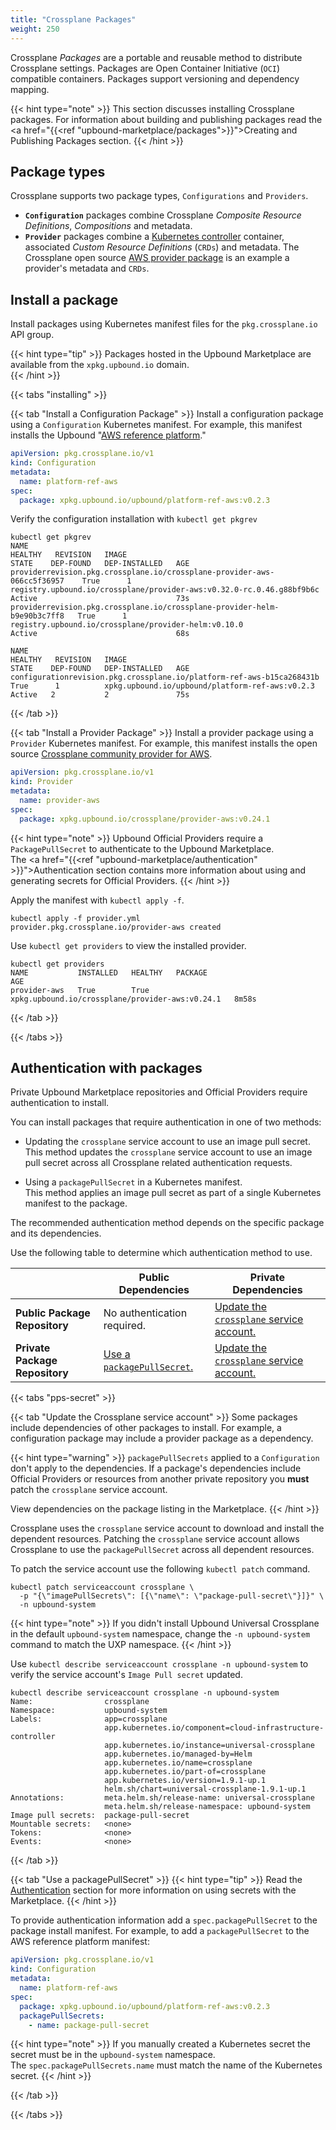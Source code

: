 ```yaml
---
title: "Crossplane Packages"
weight: 250
---
```


Crossplane _Packages_ are a portable and reusable method to distribute Crossplane settings. Packages are Open Container Initiative (`OCI`) compatible containers. Packages support versioning and dependency mapping.

{{< hint type="note" >}}
This section discusses installing Crossplane packages. For information about building and publishing packages read the <a href="{{<ref "upbound-marketplace/packages">}}">Creating and Publishing Packages</a> section.
{{< /hint >}}

## Package types
Crossplane supports two package types, `Configurations` and `Providers`.

* **`Configuration`** packages combine Crossplane _Composite Resource Definitions_, _Compositions_ and metadata. 
* **`Provider`** packages combine a [Kubernetes controller](https://kubernetes.io/docs/concepts/architecture/controller/) container, associated _Custom Resource Definitions_ (`CRDs`) and metadata. The Crossplane open source [AWS provider package](https://github.com/crossplane-contrib/provider-aws/tree/master/package) is an example a provider's metadata and `CRDs`.

## Install a package
Install packages using Kubernetes manifest files for the `pkg.crossplane.io` API group.

{{< hint type="tip" >}}
Packages hosted in the Upbound Marketplace are available from the `xpkg.upbound.io` domain.  
{{< /hint >}}

{{< tabs "installing" >}}

{{< tab "Install a Configuration Package" >}}
Install a configuration package using a `Configuration` Kubernetes manifest. For example, this manifest installs the Upbound "[AWS reference platform](https://marketplace.upbound.io/configurations/upbound/platform-ref-aws/v0.2.3)."

```yaml
apiVersion: pkg.crossplane.io/v1
kind: Configuration
metadata:
  name: platform-ref-aws
spec:
  package: xpkg.upbound.io/upbound/platform-ref-aws:v0.2.3
```

Verify the configuration installation with `kubectl get pkgrev`

```shell
kubectl get pkgrev
NAME                                                                       HEALTHY   REVISION   IMAGE                                                                   STATE    DEP-FOUND   DEP-INSTALLED   AGE
providerrevision.pkg.crossplane.io/crossplane-provider-aws-066cc5f36957    True      1          registry.upbound.io/crossplane/provider-aws:v0.32.0-rc.0.46.g88bf9b6c   Active                               73s
providerrevision.pkg.crossplane.io/crossplane-provider-helm-b9e90b3c7ff8   True      1          registry.upbound.io/crossplane/provider-helm:v0.10.0                    Active                               68s

NAME                                                                    HEALTHY   REVISION   IMAGE                                             STATE    DEP-FOUND   DEP-INSTALLED   AGE
configurationrevision.pkg.crossplane.io/platform-ref-aws-b15ca268431b   True      1          xpkg.upbound.io/upbound/platform-ref-aws:v0.2.3   Active   2           2               75s
```

{{< /tab >}}

{{< tab "Install a Provider Package" >}}
Install a provider package using a `Provider` Kubernetes manifest. For example, this manifest installs the open source [Crossplane community provider for AWS](https://marketplace.upbound.io/providers/crossplane/provider-aws/v0.24.1).

```yaml
apiVersion: pkg.crossplane.io/v1
kind: Provider
metadata:
  name: provider-aws
spec:
  package: xpkg.upbound.io/crossplane/provider-aws:v0.24.1
```

{{< hint type="note" >}}
Upbound Official Providers require a `PackagePullSecret` to authenticate to the Upbound Marketplace.  
The <a href="{{<ref "upbound-marketplace/authentication" >}}">Authentication</a> section contains more information about using and generating secrets for Official Providers.
{{< /hint >}}

Apply the manifest with `kubectl apply -f`.

```shell
kubectl apply -f provider.yml
provider.pkg.crossplane.io/provider-aws created
```

Use `kubectl get providers` to view the installed provider.

```shell
kubectl get providers
NAME           INSTALLED   HEALTHY   PACKAGE                                           AGE
provider-aws   True        True      xpkg.upbound.io/crossplane/provider-aws:v0.24.1   8m58s
```
{{< /tab >}}


{{< /tabs >}}

## Authentication with packages
Private Upbound Marketplace repositories and Official Providers require authentication to install.

You can install packages that require authentication in one of two methods:
* Updating the `crossplane` service account to use an image pull secret.
This method updates the `crossplane` service account to use an image pull secret across all Crossplane related authentication requests. 
  
* Using a `packagePullSecret` in a Kubernetes manifest.  
This method applies an image pull secret as part of a single Kubernetes manifest to the package.

The recommended authentication method depends on the specific package and its dependencies.

Use the following table to determine which authentication method to use.

| | Public Dependencies | Private Dependencies |
| ---- | ---- | ---- | 
| **Public Package Repository** | No authentication required. | [Update the `crossplane` service account.](#update-the-crossplane-service-account) | 
| **Private Package Repository** | [Use a `packagePullSecret`.](#use-a-packagepullsecret) | [Update the `crossplane` service account.](#update-the-crossplane-service-account) | 

{{< tabs "pps-secret" >}}

{{< tab "Update the Crossplane service account" >}}
Some packages include dependencies of other packages to install. For example, a configuration package may include a provider package as a dependency. 

{{< hint type="warning" >}}
`packagePullSecrets` applied to a `Configuration` don't apply to the dependencies. If a package's dependencies include Official Providers or resources from another private repository you **must** patch the `crossplane` service account.

View dependencies on the package listing in the Marketplace.
{{< /hint >}}

Crossplane uses the `crossplane` service account to download and install the dependent resources. Patching the `crossplane` service account allows Crossplane to use the `packagePullSecret` across all dependent resources.

To patch the service account use the following `kubectl patch` command.

```shell
kubectl patch serviceaccount crossplane \
  -p "{\"imagePullSecrets\": [{\"name\": \"package-pull-secret\"}]}" \
  -n upbound-system
```

{{< hint type="note" >}}
If you didn't install Upbound Universal Crossplane in the default `upbound-system` namespace, change the `-n upbound-system` command to match the UXP namespace.
{{< /hint >}}

Use `kubectl describe serviceaccount crossplane -n upbound-system` to verify the service account's `Image Pull secret` updated.

<!-- {{/* < highlight shell "hl_lines=14" > */}} -->
```shell
kubectl describe serviceaccount crossplane -n upbound-system
Name:                crossplane
Namespace:           upbound-system
Labels:              app=crossplane
                     app.kubernetes.io/component=cloud-infrastructure-controller
                     app.kubernetes.io/instance=universal-crossplane
                     app.kubernetes.io/managed-by=Helm
                     app.kubernetes.io/name=crossplane
                     app.kubernetes.io/part-of=crossplane
                     app.kubernetes.io/version=1.9.1-up.1
                     helm.sh/chart=universal-crossplane-1.9.1-up.1
Annotations:         meta.helm.sh/release-name: universal-crossplane
                     meta.helm.sh/release-namespace: upbound-system
Image pull secrets:  package-pull-secret
Mountable secrets:   <none>
Tokens:              <none>
Events:              <none>
```
{{< /tab >}}

{{< tab "Use a packagePullSecret" >}}
{{< hint type="tip" >}}
Read the <a href="/upbound-marketplace/authentication">Authentication</a> section for more information on using secrets with the Marketplace.
{{< /hint >}}

To provide authentication information add a `spec.packagePullSecret` to the package install manifest. For example, to add a `packagePullSecret` to the AWS reference platform manifest:

```yaml
apiVersion: pkg.crossplane.io/v1
kind: Configuration
metadata:
  name: platform-ref-aws
spec:
  package: xpkg.upbound.io/upbound/platform-ref-aws:v0.2.3
  packagePullSecrets:
    - name: package-pull-secret
```

{{< hint type="note" >}}
If you manually created a Kubernetes secret the secret must be in the `upbound-system` namespace.  
The `spec.packagePullSecrets.name` must match the name of the Kubernetes secret. 
{{< /hint >}}

{{< /tab >}}

{{< /tabs >}}
